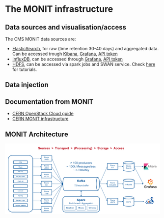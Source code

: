 # The MONIT infrastructure

## Data sources and visualisation/access

The CMS MONIT data sources are:
* [ElasticSearch](https://www.tutorialspoint.com/elasticsearch/index.htm), for raw (time retention 30-40 days) and aggregated data. Can be accessed trough [Kibana](Kibana.md), [Grafana](Grafana.md), [API token](Grafana.md#grafana-token)
* [InfluxDB](https://www.influxdata.com/products/influxdb-overview/), can be accessed through [Grafana](Grafana.md), [API token](Grafana.md#grafana-token)
* [HDFS](https://www.geeksforgeeks.org/hdfs-commands/), can be accessed via spark jobs and SWAN service. Check [here](HDFS.md) for tutorials.

## Data injection

## Documentation from MONIT

* [CERN OpenStack Cloud guide](https://clouddocs.web.cern.ch/clouddocs/)
* [CERN MONIT infrastructure](http://monit-docs.web.cern.ch/monit-docs/overview/index.html)


## MONIT Architecture
![MONIT architecture](MONIT.png)
